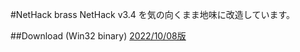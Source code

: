 #NetHack brass
NetHack v3.4 を気の向くまま地味に改造しています。

##Download (Win32 binary)
[2022/10/08版](https://github.com/youkan700/NetHack-brass/blob/master/Release/nb221008.7z)
